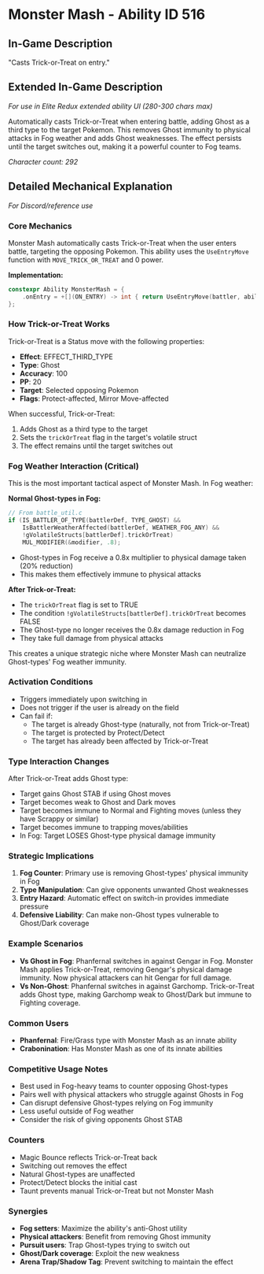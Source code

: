 # Monster Mash - Ability ID 516

## In-Game Description
"Casts Trick-or-Treat on entry."

## Extended In-Game Description
*For use in Elite Redux extended ability UI (280-300 chars max)*

Automatically casts Trick-or-Treat when entering battle, adding Ghost as a third type to the target Pokemon. This removes Ghost immunity to physical attacks in Fog weather and adds Ghost weaknesses. The effect persists until the target switches out, making it a powerful counter to Fog teams.

*Character count: 292*

## Detailed Mechanical Explanation
*For Discord/reference use*

### Core Mechanics
Monster Mash automatically casts Trick-or-Treat when the user enters battle, targeting the opposing Pokemon. This ability uses the `UseEntryMove` function with `MOVE_TRICK_OR_TREAT` and 0 power.

**Implementation:**
```c
constexpr Ability MonsterMash = {
    .onEntry = +[](ON_ENTRY) -> int { return UseEntryMove(battler, ability, MOVE_TRICK_OR_TREAT, 0); },
};
```

### How Trick-or-Treat Works
Trick-or-Treat is a Status move with the following properties:
- **Effect**: EFFECT_THIRD_TYPE
- **Type**: Ghost
- **Accuracy**: 100
- **PP**: 20
- **Target**: Selected opposing Pokemon
- **Flags**: Protect-affected, Mirror Move-affected

When successful, Trick-or-Treat:
1. Adds Ghost as a third type to the target
2. Sets the `trickOrTreat` flag in the target's volatile struct
3. The effect remains until the target switches out

### Fog Weather Interaction (Critical)
This is the most important tactical aspect of Monster Mash. In Fog weather:

**Normal Ghost-types in Fog:**
```c
// From battle_util.c
if (IS_BATTLER_OF_TYPE(battlerDef, TYPE_GHOST) && 
    IsBattlerWeatherAffected(battlerDef, WEATHER_FOG_ANY) && 
    !gVolatileStructs[battlerDef].trickOrTreat)
    MUL_MODIFIER(&modifier, .8);
```
- Ghost-types in Fog receive a 0.8x multiplier to physical damage taken (20% reduction)
- This makes them effectively immune to physical attacks

**After Trick-or-Treat:**
- The `trickOrTreat` flag is set to TRUE
- The condition `!gVolatileStructs[battlerDef].trickOrTreat` becomes FALSE
- The Ghost-type no longer receives the 0.8x damage reduction in Fog
- They take full damage from physical attacks

This creates a unique strategic niche where Monster Mash can neutralize Ghost-types' Fog weather immunity.

### Activation Conditions
- Triggers immediately upon switching in
- Does not trigger if the user is already on the field
- Can fail if:
  - The target is already Ghost-type (naturally, not from Trick-or-Treat)
  - The target is protected by Protect/Detect
  - The target has already been affected by Trick-or-Treat

### Type Interaction Changes
After Trick-or-Treat adds Ghost type:
- Target gains Ghost STAB if using Ghost moves
- Target becomes weak to Ghost and Dark moves
- Target becomes immune to Normal and Fighting moves (unless they have Scrappy or similar)
- Target becomes immune to trapping moves/abilities
- In Fog: Target LOSES Ghost-type physical damage immunity

### Strategic Implications
1. **Fog Counter**: Primary use is removing Ghost-types' physical immunity in Fog
2. **Type Manipulation**: Can give opponents unwanted Ghost weaknesses
3. **Entry Hazard**: Automatic effect on switch-in provides immediate pressure
4. **Defensive Liability**: Can make non-Ghost types vulnerable to Ghost/Dark coverage

### Example Scenarios
- **Vs Ghost in Fog**: Phanfernal switches in against Gengar in Fog. Monster Mash applies Trick-or-Treat, removing Gengar's physical damage immunity. Now physical attackers can hit Gengar for full damage.
- **Vs Non-Ghost**: Phanfernal switches in against Garchomp. Trick-or-Treat adds Ghost type, making Garchomp weak to Ghost/Dark but immune to Fighting coverage.

### Common Users
- **Phanfernal**: Fire/Grass type with Monster Mash as an innate ability
- **Crabonination**: Has Monster Mash as one of its innate abilities

### Competitive Usage Notes
- Best used in Fog-heavy teams to counter opposing Ghost-types
- Pairs well with physical attackers who struggle against Ghosts in Fog
- Can disrupt defensive Ghost-types relying on Fog immunity
- Less useful outside of Fog weather
- Consider the risk of giving opponents Ghost STAB

### Counters
- Magic Bounce reflects Trick-or-Treat back
- Switching out removes the effect
- Natural Ghost-types are unaffected
- Protect/Detect blocks the initial cast
- Taunt prevents manual Trick-or-Treat but not Monster Mash

### Synergies
- **Fog setters**: Maximize the ability's anti-Ghost utility
- **Physical attackers**: Benefit from removing Ghost immunity
- **Pursuit users**: Trap Ghost-types trying to switch out
- **Ghost/Dark coverage**: Exploit the new weakness
- **Arena Trap/Shadow Tag**: Prevent switching to maintain the effect
